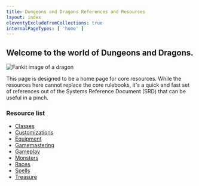 ```yaml
---
title: Dungeons and Dragons References and Resources
layout: index
eleventyExcludeFromCollections: true
internalPageTypes: [ 'home' ]
---
```


## Welcome to the world of Dungeons and Dragons.

![Fankit image of a dragon]({{site.site_url}}/img/Illo2.jpg)

This page is designed to be a home page for core resources. While the resources here cannot replace the core rulebooks, it's a quick and fast set of references out of the Systems Reference Document (SRD) that can be useful in a pinch.

### Resource list

<div id="resource-list">

- [Classes]({{site.site_url}}/tag/classes)
- [Customizations]({{site.site_url}}/tag/customizations)
- [Equipment]({{site.site_url}}/tag/equipment)
- [Gamemastering]({{site.site_url}}/tag/gamemastering)
- [Gameplay]({{site.site_url}}/tag/gameplay)
- [Monsters]({{site.site_url}}/tag/monsters)
- [Races]({{site.site_url}}/tag/races)
- [Spells]({{site.site_url}}/tag/spells)
- [Treasure]({{site.site_url}}/tag/treasure)

</div>
